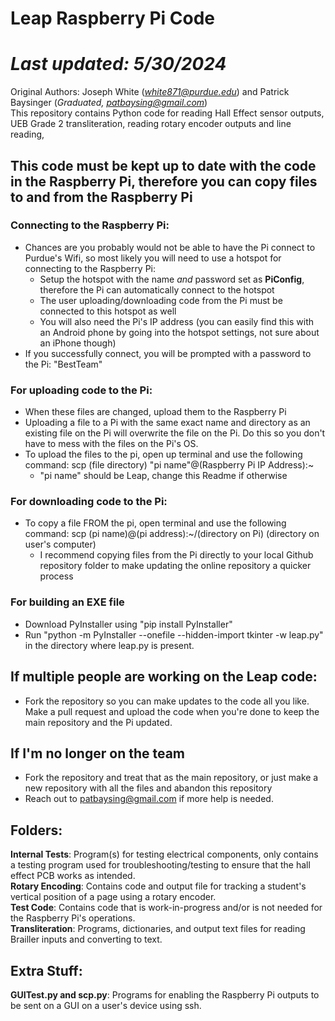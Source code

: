 # Leap Raspberry Pi Code

*Last updated: 5/30/2024*
=======
Original Authors: Joseph White (*white871@purdue.edu*) and Patrick Baysinger (*Graduated, patbaysing@gmail.com*)<br />
This repository contains Python code for reading Hall Effect sensor outputs, UEB Grade 2 transliteration, reading rotary encoder outputs and line reading, 

## This code must be kept up to date with the code in the Raspberry Pi, therefore you can copy files to and from the Raspberry Pi
### Connecting to the Raspberry Pi: 
- Chances are you probably would not be able to have the Pi connect to Purdue's Wifi, so most likely you will need to use a hotspot for connecting to the Raspberry Pi:
  - Setup the hotspot with the name *and* password set as **PiConfig**, therefore the Pi can automatically connect to the hotspot
  - The user uploading/downloading code from the Pi must be connected to this hotspot as well
  - You will also need the Pi's IP address (you can easily find this with an Android phone by going into the hotspot settings, not sure about an iPhone though)
- If you successfully connect, you will be prompted with a password to the Pi: "BestTeam"
### For uploading code to the Pi:
- When these files are changed, upload them to the Raspberry Pi
- Uploading a file to a Pi with the same exact name and directory as an existing file on the Pi will overwrite the file on the Pi. Do this so you don't have to mess with the files on the Pi's OS.
- To upload the files to the pi, open up terminal and use the following command: scp (file directory) "pi name"@(Raspberry Pi IP Address):~
  - "pi name" should be Leap, change this Readme if otherwise
### For downloading code to the Pi:
- To copy a file FROM the pi, open terminal and use the following command: scp (pi name)@(pi address):~/(directory on Pi) (directory on user's computer)
  - I recommend copying files from the Pi directly to your local Github repository folder to make updating the online repository a quicker process
### For building an EXE file
  - Download PyInstaller using "pip install PyInstaller"
  - Run "python -m PyInstaller --onefile --hidden-import tkinter -w leap.py" in the directory where leap.py is present.
## If multiple people are working on the Leap code:
- Fork the repository so you can make updates to the code all you like. Make a pull request and upload the code when you're done to keep the main repository and the Pi updated.
## If I'm no longer on the team
- Fork the repository and treat that as the main repository, or just make a new repository with all the files and abandon this repository
- Reach out to patbaysing@gmail.com if more help is needed.
## Folders:
**Internal Tests**: Program(s) for testing electrical components, only contains a testing program used for troubleshooting/testing to ensure that the hall effect PCB works as intended.<br>
**Rotary Encoding**: Contains code and output file for tracking a student's vertical position of a page using a rotary encoder.<br> 
**Test Code**: Contains code that is work-in-progress and/or is not needed for the Raspberry Pi's operations.<br>
**Transliteration**: Programs, dictionaries, and output text files for reading Brailler inputs and converting to text.<br>

## Extra Stuff:
**GUITest.py and scp.py**: Programs for enabling the Raspberry Pi outputs to be sent on a GUI on a user's device using ssh. 
